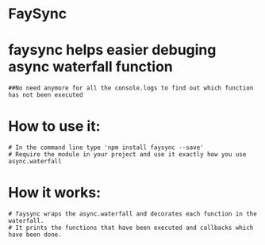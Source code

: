 # FaySync
# faysync helps easier debuging async waterfall function
    ##No need anymore for all the console.logs to find out which function has not been executed 

# How to use it:
    # In the command line type 'npm install faysync --save'
    # Require the module in your project and use it exactly how you use async.waterfall

# How it works:
    # faysync wraps the async.waterfall and decorates each function in the waterfall. 
    # It prints the functions that have been executed and callbacks which have been done. 